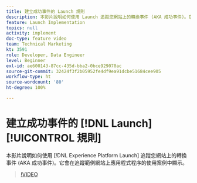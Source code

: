 ```yaml
---
title: 建立成功事件的 Launch 規則
description: 本影片說明如何使用 Launch 追蹤您網站上的轉換事件 (AKA 成功事件)。它會在追蹤範例網站上應用程式程序的使用案例中顯示。
feature: Launch Implementation
topics: null
activity: implement
doc-type: feature video
team: Technical Marketing
kt: 3591
role: Developer, Data Engineer
level: Beginner
exl-id: ae600143-87cc-435d-bba2-0bce929070ac
source-git-commit: 32424f3f2b05952fe4df9ea91dcbe51684cee905
workflow-type: ht
source-wordcount: '80'
ht-degree: 100%

---
```


# 建立成功事件的 [!DNL Launch] [!UICONTROL 規則]

本影片說明如何使用 [!DNL Experience Platform Launch] 追蹤您網站上的轉換事件 (AKA 成功事件)。它會在追蹤範例網站上應用程式程序的使用案例中顯示。

>[!VIDEO](https://video.tv.adobe.com/v/28778/?quality=12)

